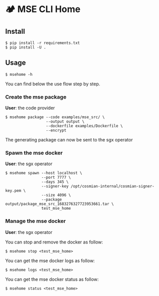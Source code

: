 # 🏕️ MSE CLI Home

## Install

```console
$ pip install -r requirements.txt
$ pip install -U .
```

## Usage

```console
$ msehome -h
```

You can find below the use flow step by step.

### Create the mse package

__User__: the code provider

```console
$ msehome package --code examples/mse_src/ \
                  --output output \
                  --dockerfile examples/Dockerfile \
                  --encrypt
```

The generating package can now be sent to the sgx operator

### Spawn the mse docker

__User__: the sgx operator

```console
$ msehome spawn --host localhost \
                --port 7777 \
                --days 345 \
                --signer-key /opt/cosmian-internal/cosmian-signer-key.pem \
                --size 4096 \
                --package output/package_mse_src_1683276327723953661.tar \
                test_mse_home
```


### Manage the mse docker

__User__: the sgx operator

You can stop and remove the docker as follow:

```console
$ msehome stop <test_mse_home>
```

You can get the mse docker logs as follow:

```console
$ msehome logs <test_mse_home>
```

You can get the mse docker status as follow:

```console
$ msehome status <test_mse_home>
```